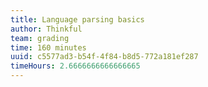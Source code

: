 ```yaml
---
title: Language parsing basics
author: Thinkful
team: grading
time: 160 minutes
uuid: c5577ad3-b54f-4f84-b8d5-772a181ef287
timeHours: 2.6666666666666665
---
```


<jupyter notebook-name="4.4.1 Basics of Language Parsing" course-code="DSBC" />